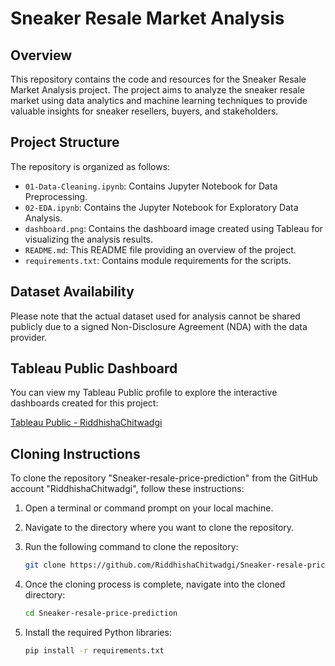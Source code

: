 # Sneaker Resale Market Analysis

## Overview
This repository contains the code and resources for the Sneaker Resale Market Analysis project. The project aims to analyze the sneaker resale market using data analytics and machine learning techniques to provide valuable insights for sneaker resellers, buyers, and stakeholders.

## Project Structure
The repository is organized as follows:
- `01-Data-Cleaning.ipynb`: Contains Jupyter Notebook for Data Preprocessing.
- `02-EDA.ipynb`: Contains the Jupyter Notebook for Exploratory Data Analysis.
- `dashboard.png`: Contains the dashboard image created using Tableau for visualizing the analysis results.
- `README.md`: This README file providing an overview of the project.
- `requirements.txt`: Contains module requirements for the scripts.
  
## Dataset Availability
Please note that the actual dataset used for analysis cannot be shared publicly due to a signed Non-Disclosure Agreement (NDA) with the data provider. 

## Tableau Public Dashboard

You can view my Tableau Public profile to explore the interactive dashboards created for this project:

[Tableau Public - RiddhishaChitwadgi](https://public.tableau.com/profile/riddhisha.chitwadgi)

## Cloning Instructions

To clone the repository "Sneaker-resale-price-prediction" from the GitHub account "RiddhishaChitwadgi", follow these instructions:

1. Open a terminal or command prompt on your local machine.

2. Navigate to the directory where you want to clone the repository.

3. Run the following command to clone the repository:
   ```bash
   git clone https://github.com/RiddhishaChitwadgi/Sneaker-resale-price-prediction.git
   ```
4. Once the cloning process is complete, navigate into the cloned directory:
   ```bash
   cd Sneaker-resale-price-prediction
   ```
5. Install the required Python libraries:
    ```bash
   pip install -r requirements.txt
   ```
